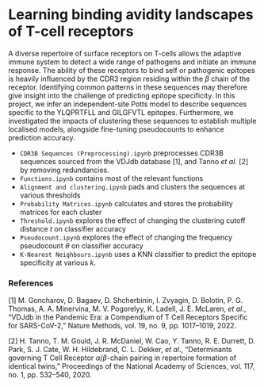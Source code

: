 # Learning binding avidity landscapes of T-cell receptors

A diverse repertoire of surface receptors on T-cells allows the adaptive immune system to detect a wide range of pathogens and initiate an immune response. The ability of these receptors to bind self or pathogenic epitopes is heavily influenced by the CDR3 region residing within the $\beta$ chain of the receptor. Identifying common patterns in these sequences may therefore give insight into the challenge of predicting epitope specificity. In this project, we infer an independent-site Potts model to describe sequences specific to the YLQPRTFLL and GILGFVTL epitopes. Furthermore, we investigated the impacts of clustering these sequences to establish multiple localised models, alongside fine-tuning pseudocounts to enhance prediction accuracy.

- `CDR3B Sequences (Preprocessing).ipynb` preprocesses CDR3B sequences sourced from the VDJdb database [1], and Tanno *et al*. [2] by removing redundancies.
- `Functions.ipynb` contains most of the relevant functions
- `Alignment and clustering.ipynb` pads and clusters the sequences at various thresholds
- `Probability Matrices.ipynb` calculates and stores the probability matrices for each cluster
- `Threshold.ipynb` explores the effect of changing the clustering cutoff distance $t$ on classifier accuracy
- `Pseudocount.ipynb` explores the effect of changing the frequency pseudocount $\theta$ on classifier accuracy
- `K-Nearest Neighbours.ipynb` uses a KNN classifier to predict the epitope specificity at various $k$.


### References 

[1] M. Goncharov, D. Bagaev, D. Shcherbinin, I. Zvyagin, D. Bolotin, P. G. Thomas, A. A. Minervina, M. V. Pogorelyy, K. Ladell, J. E. McLaren, *et al*., “VDJdb in the Pandemic Era: a Compendium of T Cell Receptors Specific for SARS-CoV-2,” Nature Methods, vol. 19, no. 9, pp. 1017–1019, 2022.

[2] H. Tanno, T. M. Gould, J. R. McDaniel, W. Cao, Y. Tanno, R. E. Durrett, D. Park,
S. J. Cate, W. H. Hildebrand, C. L. Dekker, *et al*., “Determinants governing T Cell
Receptor $\alpha$/$\beta$-chain pairing in repertoire formation of identical twins,” Proceedings
of the National Academy of Sciences, vol. 117, no. 1, pp. 532–540, 2020.

